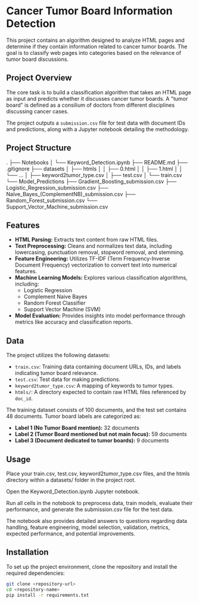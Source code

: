 # Cancer Tumor Board Information Detection

This project contains an algorithm designed to analyze HTML pages and determine if they contain information related to cancer tumor boards. The goal is to classify web pages into categories based on the relevance of tumor board discussions.

## Project Overview

The core task is to build a classification algorithm that takes an HTML page as input and predicts whether it discusses cancer tumor boards. A "tumor board" is defined as a consilium of doctors from different disciplines discussing cancer cases.

The project outputs a `submission.csv` file for test data with document IDs and predictions, along with a Jupyter notebook detailing the methodology.

## Project Structure
.
├── Notebooks
│   └── Keyword_Detection.ipynb
├── README.md
├── .gitignore
├── datasets
│   ├── htmls
│   │   ├── 0.html
│   │   ├── 1.html
│   │   └── ...
│   ├── keyword2tumor_type.csv
│   ├── test.csv
│   └── train.csv
└── Model_Predictions
    ├── Gradient_Boosting_submission.csv
    ├── Logistic_Regression_submission.csv
    ├── Naïve_Bayes_(ComplementNB)_submission.csv
    ├── Random_Forest_submission.csv
    └── Support_Vector_Machine_submission.csv

    
## Features

* **HTML Parsing:** Extracts text content from raw HTML files.
* **Text Preprocessing:** Cleans and normalizes text data, including lowercasing, punctuation removal, stopword removal, and stemming.
* **Feature Engineering:** Utilizes TF-IDF (Term Frequency-Inverse Document Frequency) vectorization to convert text into numerical features.
* **Machine Learning Models:** Explores various classification algorithms, including:
    * Logistic Regression
    * Complement Naive Bayes
    * Random Forest Classifier
    * Support Vector Machine (SVM)
* **Model Evaluation:** Provides insights into model performance through metrics like accuracy and classification reports.

## Data

The project utilizes the following datasets:
* `train.csv`: Training data containing document URLs, IDs, and labels indicating tumor board relevance.
* `test.csv`: Test data for making predictions.
* `keyword2tumor_type.csv`: A mapping of keywords to tumor types.
* `htmls/`: A directory expected to contain raw HTML files referenced by `doc_id`.

The training dataset consists of 100 documents, and the test set contains 48 documents. Tumor board labels are categorized as:
* **Label 1 (No Tumor Board mention):** 32 documents
* **Label 2 (Tumor Board mentioned but not main focus):** 59 documents
* **Label 3 (Document dedicated to tumor boards):** 9 documents

## Usage

Place your train.csv, test.csv, keyword2tumor_type.csv files, and the htmls directory within a datasets/ folder in the project root.

Open the Keyword_Detection.ipynb Jupyter notebook.

Run all cells in the notebook to preprocess data, train models, evaluate their performance, and generate the submission.csv file for the test data.

The notebook also provides detailed answers to questions regarding data handling, feature engineering, model selection, validation, metrics, expected performance, and potential improvements.

## Installation

To set up the project environment, clone the repository and install the required dependencies:

```bash
git clone <repository-url>
cd <repository-name>
pip install -r requirements.txt
